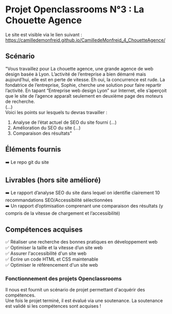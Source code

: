 # Projet Openclassrooms N°3 : La Chouette Agence
Le site est visible via le lien suivant : https://camilledemonfreid.github.io/CamilledeMonfreid_4_ChouetteAgence/  
## Scénario
"Vous travaillez pour La chouette agence, une grande agence de web design basée à Lyon. L’activité de l’entreprise a bien démarré mais aujourd’hui, elle est en perte de vitesse. Eh oui, la concurrence est rude. La fondatrice de l’entreprise, Sophie, cherche une solution pour faire repartir l’activité. En tapant “Entreprise web design Lyon” sur Internet, elle s’aperçoit que le site de l’agence apparaît seulement en deuxième page des moteurs de recherche.  
(...)  
Voici les points sur lesquels tu devras travailler :  
1. Analyse de l’état actuel de SEO du site fourni (...)  
2. Amélioration du SEO du site (...)  
3. Comparaison des résultats"  

## Éléments fournis
➡️ Le repo git du site

## Livrables (hors site amélioré)
➡️ Le rapport d’analyse SEO du site dans lequel on identifie clairement 10 recommandations SEO/Accessibilité sélectionnées  
➡️ Un rapport d’optimisation comprenant une comparaison des résultats (y compris de la vitesse de chargement et l’accessibilité)  

## Compétences acquises 
✅ Réaliser une recherche des bonnes pratiques en développement web  
✅ Optimiser la taille et la vitesse d’un site web  
✅ Assurer l'accessibilité d'un site web  
✅ Écrire un code HTML et CSS maintenable  
✅ Optimiser le référencement d'un site web  

### Fonctionnement des projets Openclassrooms
Il nous est fournit un scénario de projet permettant d'acquérir des compétences.  
Une fois le projet terminé, il est évalué via une soutenance. La soutenance est validé si les compétences sont acquises !
